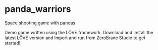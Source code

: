 # panda_warriors
Space shooting game with pandas

Demo game written using the LÖVE framework. Download and install the latest LÖVE version and Import and run from ZeroBrane Studio to get started!
